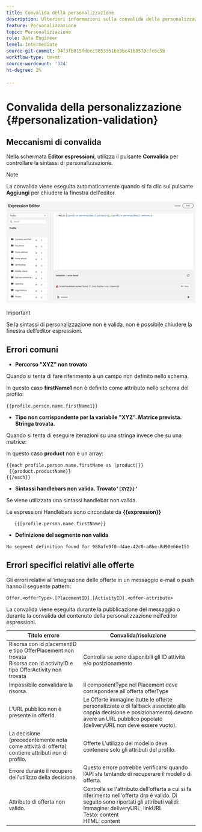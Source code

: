 ```yaml
---
title: Convalida della personalizzazione
description: Ulteriori informazioni sulla convalida della personalizzazione e su come risolvere i problemi
feature: Personalizzazione
topic: Personalizzazione
role: Data Engineer
level: Intermediate
source-git-commit: 94f3fb815fdeec9853351be9bc41b0579cfc6c5b
workflow-type: tm+mt
source-wordcount: '324'
ht-degree: 2%

---
```



# Convalida della personalizzazione {#personalization-validation}

## Meccanismi di convalida

Nella schermata **Editor espressioni**, utilizza il pulsante **Convalida** per controllare la sintassi di personalizzazione.

>[!NOTE]
> La convalida viene eseguita automaticamente quando si fa clic sul pulsante **Aggiungi** per chiudere la finestra dell&#39;editor.


![](assets/perso_validation1.png)

>[!IMPORTANT]
> Se la sintassi di personalizzazione non è valida, non è possibile chiudere la finestra dell’editor espressioni.


## Errori comuni

* **Percorso &quot;XYZ&quot; non trovato**

Quando si tenta di fare riferimento a un campo non definito nello schema.

In questo caso **firstName1** non è definito come attributo nello schema del profilo:

```
{{profile.person.name.firstName1}}
```

* **Tipo non corrispondente per la variabile &quot;XYZ&quot;. Matrice prevista. Stringa trovata.**

Quando si tenta di eseguire iterazioni su una stringa invece che su una matrice:

In questo caso **product** non è un array:

```
{{each profile.person.name.firstName as |product|}}
 {{product.productName}}
{{/each}}
```

* **Sintassi handlebars non valida. Trovato`‘[XYZ}}’`**

Se viene utilizzata una sintassi handlebar non valida.

Le espressioni Handlebars sono circondate da **{{expression}}**

```
   {{[profile.person.name.firstName}}
```

* **Definizione del segmento non valida**

```
No segment definition found for 988afe9f0-d4ae-42c8-a0be-8d90e66e151
```

## Errori specifici relativi alle offerte

Gli errori relativi all’integrazione delle offerte in un messaggio e-mail o push hanno il seguente pattern:

```
Offer.<offerType>.[PlacementID].[ActivityID].<offer-attribute>
```

La convalida viene eseguita durante la pubblicazione del messaggio o durante la convalida del contenuto della personalizzazione nell’editor espressioni.

<table> 
 <thead> 
  <tr> 
   <th> Titolo errore<br /> </th> 
   <th> Convalida/risoluzione <br /> </th> 
  </tr> 
 </thead> 
 <tbody> 
  <tr> 
   <td>Risorsa con id placementID e tipo OfferPlacement non trovata <br/>
Risorsa con id activityID e tipo OfferActivity non trovata<br/></td> 
   <td>Controlla se sono disponibili gli ID attività e/o posizionamento</td> 
  </tr> 
   <tr> 
   <td>Impossibile convalidare la risorsa.</td> 
   <td>Il componentType nel Placement deve corrispondere all'offerta offerType</td> 
  </tr> 
   <tr> 
   <td>L'URL pubblico non è presente in offerId.</td> 
   <td>Le Offerte immagine (tutte le offerte personalizzate e di fallback associate alla coppia decisione e posizionamento) devono avere un URL pubblico popolato (deliveryURL non deve essere vuoto).</td> 
  </tr> 
  <tr> 
   <td>La decisione (precedentemente nota come attività di offerta) contiene attributi non di profilo.</td> 
   <td>Offerte L'utilizzo del modello deve contenere solo gli attributi del profilo.</td> 
  </tr> 
  <tr> 
   <td>Errore durante il recupero dell'utilizzo della decisione.</td> 
   <td>Questo errore potrebbe verificarsi quando l’API sta tentando di recuperare il modello di offerta.</td> 
  </tr>
  <tr> 
   <td>Attributo di offerta non valido.</td> 
   <td>Controlla se l'attributo dell'offerta a cui si fa riferimento nell'offerta drp è valido. Di seguito sono riportati gli attributi validi: <br/>
Immagine: deliveryURL, linkURL<br/>
Testo: content<br/>
HTML: content<br/></td> 
  </tr> 
 </tbody> 
</table>

